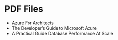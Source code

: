 # PDF Files
- Azure For Architects
- The Developer’s Guide to Microsoft Azure
- A Practical Guide Database Performance At Scale
